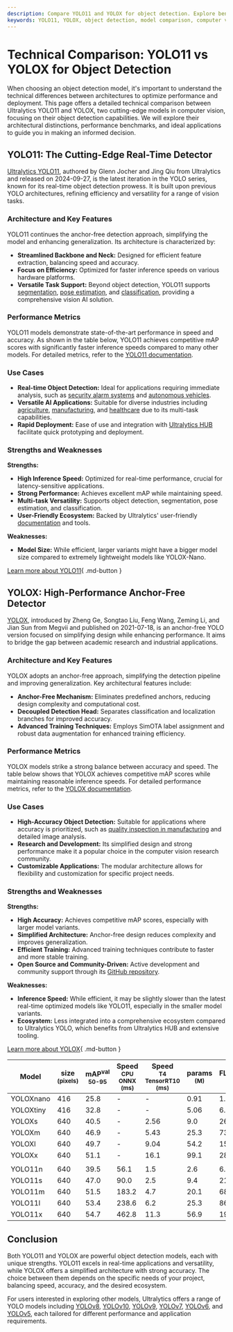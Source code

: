 ```yaml
---
description: Compare YOLO11 and YOLOX for object detection. Explore benchmarks, architectures, and use cases to choose the best model for your project.
keywords: YOLO11, YOLOX, object detection, model comparison, computer vision, real-time detection, deep learning, architecture comparison, Ultralytics, AI models
---
```


# Technical Comparison: YOLO11 vs YOLOX for Object Detection

When choosing an object detection model, it's important to understand the technical differences between architectures to optimize performance and deployment. This page offers a detailed technical comparison between Ultralytics YOLO11 and YOLOX, two cutting-edge models in computer vision, focusing on their object detection capabilities. We will explore their architectural distinctions, performance benchmarks, and ideal applications to guide you in making an informed decision.

<script async src="https://cdn.jsdelivr.net/npm/chart.js@3.9.1/dist/chart.min.js"></script>
<script defer src="../../javascript/benchmark.js"></script>

<canvas id="modelComparisonChart" width="1024" height="400" active-models='["YOLOX", "YOLO11"]'></canvas>

## YOLO11: The Cutting-Edge Real-Time Detector

[Ultralytics YOLO11](https://docs.ultralytics.com/models/yolo11/), authored by Glenn Jocher and Jing Qiu from Ultralytics and released on 2024-09-27, is the latest iteration in the YOLO series, known for its real-time object detection prowess. It is built upon previous YOLO architectures, refining efficiency and versatility for a range of vision tasks.

### Architecture and Key Features

YOLO11 continues the anchor-free detection approach, simplifying the model and enhancing generalization. Its architecture is characterized by:

- **Streamlined Backbone and Neck:** Designed for efficient feature extraction, balancing speed and accuracy.
- **Focus on Efficiency:** Optimized for faster inference speeds on various hardware platforms.
- **Versatile Task Support:** Beyond object detection, YOLO11 supports [segmentation](https://docs.ultralytics.com/tasks/segment/), [pose estimation](https://docs.ultralytics.com/tasks/pose/), and [classification](https://docs.ultralytics.com/tasks/classify/), providing a comprehensive vision AI solution.

### Performance Metrics

YOLO11 models demonstrate state-of-the-art performance in speed and accuracy. As shown in the table below, YOLO11 achieves competitive mAP scores with significantly faster inference speeds compared to many other models. For detailed metrics, refer to the [YOLO11 documentation](https://docs.ultralytics.com/models/yolo11/).

### Use Cases

- **Real-time Object Detection:** Ideal for applications requiring immediate analysis, such as [security alarm systems](https://www.ultralytics.com/blog/security-alarm-system-projects-with-ultralytics-yolov8) and [autonomous vehicles](https://www.ultralytics.com/solutions/ai-in-self-driving).
- **Versatile AI Applications:** Suitable for diverse industries including [agriculture](https://www.ultralytics.com/solutions/ai-in-agriculture), [manufacturing](https://www.ultralytics.com/solutions/ai-in-manufacturing), and [healthcare](https://www.ultralytics.com/solutions/ai-in-healthcare) due to its multi-task capabilities.
- **Rapid Deployment:** Ease of use and integration with [Ultralytics HUB](https://www.ultralytics.com/hub) facilitate quick prototyping and deployment.

### Strengths and Weaknesses

**Strengths:**

- **High Inference Speed:** Optimized for real-time performance, crucial for latency-sensitive applications.
- **Strong Performance:** Achieves excellent mAP while maintaining speed.
- **Multi-task Versatility:** Supports object detection, segmentation, pose estimation, and classification.
- **User-Friendly Ecosystem:** Backed by Ultralytics' user-friendly [documentation](https://docs.ultralytics.com/) and tools.

**Weaknesses:**

- **Model Size:** While efficient, larger variants might have a bigger model size compared to extremely lightweight models like YOLOX-Nano.

[Learn more about YOLO11](https://docs.ultralytics.com/models/yolo11/){ .md-button }

## YOLOX: High-Performance Anchor-Free Detector

[YOLOX](https://github.com/Megvii-BaseDetection/YOLOX), introduced by Zheng Ge, Songtao Liu, Feng Wang, Zeming Li, and Jian Sun from Megvii and published on 2021-07-18, is an anchor-free YOLO version focused on simplifying design while enhancing performance. It aims to bridge the gap between academic research and industrial applications.

### Architecture and Key Features

YOLOX adopts an anchor-free approach, simplifying the detection pipeline and improving generalization. Key architectural features include:

- **Anchor-Free Mechanism:** Eliminates predefined anchors, reducing design complexity and computational cost.
- **Decoupled Detection Head:** Separates classification and localization branches for improved accuracy.
- **Advanced Training Techniques:** Employs SimOTA label assignment and robust data augmentation for enhanced training efficiency.

### Performance Metrics

YOLOX models strike a strong balance between accuracy and speed. The table below shows that YOLOX achieves competitive mAP scores while maintaining reasonable inference speeds. For detailed performance metrics, refer to the [YOLOX documentation](https://yolox.readthedocs.io/en/latest/).

### Use Cases

- **High-Accuracy Object Detection:** Suitable for applications where accuracy is prioritized, such as [quality inspection in manufacturing](https://www.ultralytics.com/blog/computer-vision-in-manufacturing-improving-production-and-quality) and detailed image analysis.
- **Research and Development:** Its simplified design and strong performance make it a popular choice in the computer vision research community.
- **Customizable Applications:** The modular architecture allows for flexibility and customization for specific project needs.

### Strengths and Weaknesses

**Strengths:**

- **High Accuracy:** Achieves competitive mAP scores, especially with larger model variants.
- **Simplified Architecture:** Anchor-free design reduces complexity and improves generalization.
- **Efficient Training:** Advanced training techniques contribute to faster and more stable training.
- **Open Source and Community-Driven:** Active development and community support through its [GitHub repository](https://github.com/Megvii-BaseDetection/YOLOX).

**Weaknesses:**

- **Inference Speed:** While efficient, it may be slightly slower than the latest real-time optimized models like YOLO11, especially in the smaller model variants.
- **Ecosystem:** Less integrated into a comprehensive ecosystem compared to Ultralytics YOLO, which benefits from Ultralytics HUB and extensive tooling.

[Learn more about YOLOX](https://yolox.readthedocs.io/en/latest/){ .md-button }

| Model     | size<br><sup>(pixels) | mAP<sup>val<br>50-95 | Speed<br><sup>CPU ONNX<br>(ms) | Speed<br><sup>T4 TensorRT10<br>(ms) | params<br><sup>(M) | FLOPs<br><sup>(B) |
| --------- | --------------------- | -------------------- | ------------------------------ | ----------------------------------- | ------------------ | ----------------- |
| YOLOXnano | 416                   | 25.8                 | -                              | -                                   | 0.91               | 1.08              |
| YOLOXtiny | 416                   | 32.8                 | -                              | -                                   | 5.06               | 6.45              |
| YOLOXs    | 640                   | 40.5                 | -                              | 2.56                                | 9.0                | 26.8              |
| YOLOXm    | 640                   | 46.9                 | -                              | 5.43                                | 25.3               | 73.8              |
| YOLOXl    | 640                   | 49.7                 | -                              | 9.04                                | 54.2               | 155.6             |
| YOLOXx    | 640                   | 51.1                 | -                              | 16.1                                | 99.1               | 281.9             |
|           |                       |                      |                                |                                     |                    |                   |
| YOLO11n   | 640                   | 39.5                 | 56.1                           | 1.5                                 | 2.6                | 6.5               |
| YOLO11s   | 640                   | 47.0                 | 90.0                           | 2.5                                 | 9.4                | 21.5              |
| YOLO11m   | 640                   | 51.5                 | 183.2                          | 4.7                                 | 20.1               | 68.0              |
| YOLO11l   | 640                   | 53.4                 | 238.6                          | 6.2                                 | 25.3               | 86.9              |
| YOLO11x   | 640                   | 54.7                 | 462.8                          | 11.3                                | 56.9               | 194.9             |

## Conclusion

Both YOLO11 and YOLOX are powerful object detection models, each with unique strengths. YOLO11 excels in real-time applications and versatility, while YOLOX offers a simplified architecture with strong accuracy. The choice between them depends on the specific needs of your project, balancing speed, accuracy, and the desired ecosystem.

For users interested in exploring other models, Ultralytics offers a range of YOLO models including [YOLOv8](https://docs.ultralytics.com/models/yolov8/), [YOLOv10](https://docs.ultralytics.com/models/yolov10/), [YOLOv9](https://docs.ultralytics.com/models/yolov9/), [YOLOv7](https://docs.ultralytics.com/models/yolov7/), [YOLOv6](https://docs.ultralytics.com/models/yolov6/), and [YOLOv5](https://docs.ultralytics.com/models/yolov5/), each tailored for different performance and application requirements.